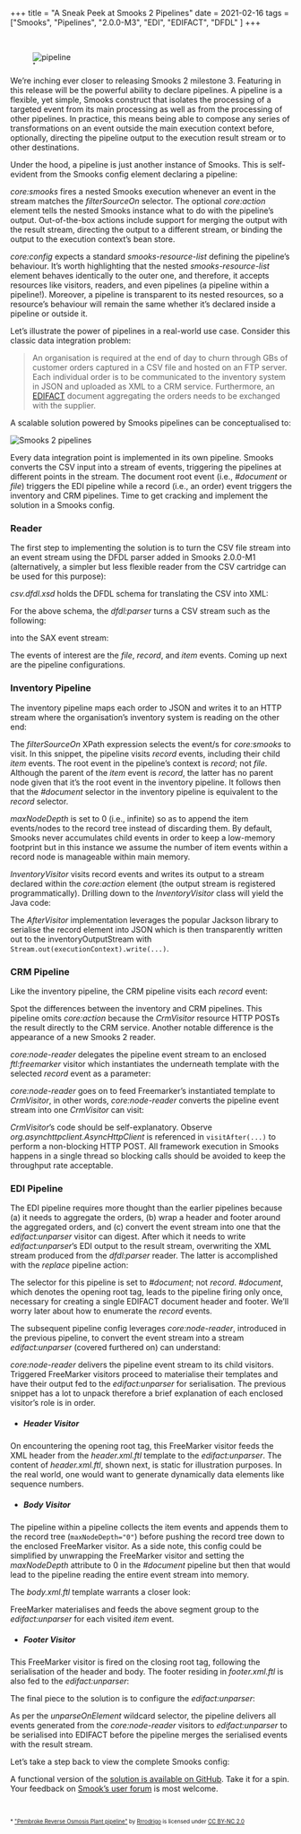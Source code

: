 +++
title = "A Sneak Peek at Smooks 2 Pipelines"
date = 2021-02-16
tags = ["Smooks", "Pipelines", "2.0.0-M3", "EDI", "EDIFACT", "DFDL" ]
+++

<br/>

<figure>
    <img src="/images/pipeline.jpg" alt="pipeline" style="max-width:90%"/>
    <figcaption><sub><sup>*</sup></sub></figcaption>
</figure>


We’re inching ever closer to releasing Smooks 2 milestone 3. Featuring in this release will be the powerful ability to 
declare pipelines. A pipeline is a flexible, yet simple, Smooks construct that isolates the processing of a targeted event 
from its main processing as well as from the processing of other pipelines. In practice, this means being able to compose 
any series of transformations on an event outside the main execution context before, optionally, directing the pipeline 
output to the execution result stream or to other destinations.

Under the hood, a pipeline is just another instance of Smooks. This is self-evident from the Smooks config element declaring 
a pipeline:

<script src="https://gist.github.com/claudemamo/a65e33b1ee62984cb507b77baea75100.js?file=smooks-config.1.xml"></script>

_core:smooks_ fires a nested Smooks execution whenever an event in the stream matches the _filterSourceOn_ selector. The optional 
_core:action_ element tells the nested Smooks instance what to do with the pipeline’s output. Out-of-the-box actions include 
support for merging the output with the result stream, directing the output to a different stream, or binding the output 
to the execution context’s bean store.

_core:config_ expects a standard _smooks-resource-list_ defining the pipeline’s behaviour. It’s worth highlighting that the 
nested _smooks-resource-list_ element behaves identically to the outer one, and therefore, it accepts resources like visitors, 
readers, and even pipelines (a pipeline within a pipeline!). Moreover, a pipeline is transparent to its nested resources, 
so a resource’s behaviour will remain the same whether it’s declared inside a pipeline or outside it.

Let’s illustrate the power of pipelines in a real-world use case. Consider this classic data integration problem:

>An organisation is required at the end of day to churn through GBs of customer orders captured in a CSV file and hosted 
on an FTP server. Each individual order is to be communicated to the inventory system in JSON and uploaded as XML to a CRM service. 
Furthermore, an [EDIFACT](https://unece.org/trade/uncefact/introducing-unedifact) document aggregating the orders needs to be exchanged with the supplier.

A scalable solution powered by Smooks pipelines can be conceptualised to:

<img src="/images/smooks-2-pipelines.png" alt="Smooks 2 pipelines"/>

Every data integration point is implemented in its own pipeline. Smooks converts the CSV input into a stream of events, 
triggering the pipelines at different points in the stream. The document root event (i.e., _#document_ or _file_) triggers the 
EDI pipeline while a record (i.e., an order) event triggers the inventory and CRM pipelines. Time to get cracking and implement 
the solution in a Smooks config.


### Reader

The first step to implementing the solution is to turn the CSV file stream into an event stream using the DFDL parser added 
in Smooks 2.0.0-M1 (alternatively, a simpler but less flexible reader from the CSV cartridge can be used for this purpose):

<script src="https://gist.github.com/claudemamo/a65e33b1ee62984cb507b77baea75100.js?file=smooks-config.2.xml"></script>

_csv.dfdl.xsd_ holds the DFDL schema for translating the CSV into XML:

<script src="https://gist.github.com/claudemamo/a65e33b1ee62984cb507b77baea75100.js?file=csv.dfdl.xsd"></script>

For the above schema, the _dfdl:parser_ turns a CSV stream such as the following:

<script src="https://gist.github.com/claudemamo/a65e33b1ee62984cb507b77baea75100.js?file=input.csv"></script>

into the SAX event stream:

<script src="https://gist.github.com/claudemamo/a65e33b1ee62984cb507b77baea75100.js?file=event-stream.xml"></script>

The events of interest are the _file_, _record_, and _item_ events. Coming up next are the pipeline configurations.


### Inventory Pipeline

The inventory pipeline maps each order to JSON and writes it to an HTTP stream where the organisation’s inventory system 
is reading on the other end:

<script src="https://gist.github.com/claudemamo/a65e33b1ee62984cb507b77baea75100.js?file=smooks-config.3.xml"></script>

The _filterSourceOn_ XPath expression selects the event/s for _core:smooks_ to visit. In this snippet, the pipeline visits 
_record_ events, including their child _item_ events. The root event in the pipeline’s context is _record_; not _file_. 
Although the parent of the _item_ event is _record_, the latter has no parent node given that it’s the root event in the 
inventory pipeline. It follows then that the _#document_ selector in the inventory pipeline is equivalent to the _record_ 
selector.

_maxNodeDepth_ is set to 0 (i.e., infinite) so as to append the item events/nodes to the record tree instead of discarding 
them. By default, Smooks never accumulates child events in order to keep a low-memory footprint but in this instance we 
assume the number of item events within a record node is manageable within main memory.

_InventoryVisitor_ visits record events and writes its output to a stream declared within the _core:action_ element 
(the output stream is registered programmatically). Drilling down to the _InventoryVisitor_ class will yield the Java code:  

<script src="https://gist.github.com/claudemamo/a65e33b1ee62984cb507b77baea75100.js?file=InventoryVisitor.java"></script>

The _AfterVisitor_ implementation leverages the popular Jackson library to serialise the record element into JSON which 
is then transparently written out to the inventoryOutputStream with `Stream.out(executionContext).write(...)`.

### CRM Pipeline

Like the inventory pipeline, the CRM pipeline visits each _record_ event:

<script src="https://gist.github.com/claudemamo/a65e33b1ee62984cb507b77baea75100.js?file=smooks-config.4.xml"></script>

Spot the differences between the inventory and CRM pipelines. This pipeline omits _core:action_ because the _CrmVisitor_ resource 
HTTP POSTs the result directly to the CRM service. Another notable difference is the appearance of a new Smooks 2 reader. 

_core:node-reader_ delegates the pipeline event stream to an enclosed _ftl:freemarker_ visitor which instantiates the underneath 
template with the selected _record_ event as a parameter:

<script src="https://gist.github.com/claudemamo/a65e33b1ee62984cb507b77baea75100.js?file=purchaseOrder.xml.ftl"></script>

_core:node-reader_ goes on to feed Freemarker’s instantiated template to _CrmVisitor_, in other words, _core:node-reader_ converts 
the pipeline event stream into one _CrmVisitor_ can visit:

<script src="https://gist.github.com/claudemamo/a65e33b1ee62984cb507b77baea75100.js?file=CrmVisitor.java"></script>

_CrmVisitor_’s code should be self-explanatory. Observe _org.asynchttpclient.AsyncHttpClient_ is referenced in `visitAfter(...)` 
to perform a non-blocking HTTP POST. All framework execution in Smooks happens in a single thread so blocking calls should 
be avoided to keep the throughput rate acceptable.


### EDI Pipeline

The EDI pipeline requires more thought than the earlier pipelines because (a) it needs to aggregate the orders, (b) wrap 
a header and footer around the aggregated orders, and (c) convert the event stream into one that the _edifact:unparser_ visitor 
can digest. After which it needs to write _edifact:unparser_’s EDI output to the result stream, overwriting the XML stream 
produced from the _dfdl:parser_ reader. The latter is accomplished with the _replace_ pipeline action:

<script src="https://gist.github.com/claudemamo/a65e33b1ee62984cb507b77baea75100.js?file=smooks-config.5.xml"></script>

The selector for this pipeline is set to _#document_; not _record_. _#document_, which denotes the opening root tag, leads to the 
pipeline firing only once, necessary for creating a single EDIFACT document header and footer. We’ll worry later about how 
to enumerate the _record_ events.

The subsequent pipeline config leverages _core:node-reader_, introduced in the previous pipeline, to convert the event stream 
into a stream _edifact:unparser_ (covered furthered on) can understand:

<script src="https://gist.github.com/claudemamo/a65e33b1ee62984cb507b77baea75100.js?file=smooks-config.6.xml"></script>

_core:node-reader_ delivers the pipeline event stream to its child visitors. Triggered FreeMarker visitors proceed to materialise 
their templates and have their output fed to the _edifact:unparser_ for serialisation. The previous snippet has a lot to unpack 
therefore a brief explanation of each enclosed visitor’s role is in order.


* ##### Header Visitor

<script src="https://gist.github.com/claudemamo/a65e33b1ee62984cb507b77baea75100.js?file=smooks-config.7.xml"></script>

On encountering the opening root tag, this FreeMarker visitor feeds the XML header from the _header.xml.ftl_ template to the 
_edifact:unparser_. The content of _header.xml.ftl_, shown next, is static for illustration purposes. In the real world, one 
would want to generate dynamically data elements like sequence numbers.

<script src="https://gist.github.com/claudemamo/a65e33b1ee62984cb507b77baea75100.js?file=header.xml.ftl"></script>


* ##### Body Visitor

<script src="https://gist.github.com/claudemamo/a65e33b1ee62984cb507b77baea75100.js?file=smooks-config.8.xml"></script>

The pipeline within a pipeline collects the item events and appends them to the record tree (`maxNodeDepth="0"`) before 
pushing the record tree down to the enclosed FreeMarker visitor. As a side note, this config could be simplified by unwrapping 
the FreeMarker visitor and setting the _maxNodeDepth_ attribute to 0 in the _#document_ pipeline but then that would lead 
to the pipeline reading the entire event stream into memory.

The _body.xml.ftl_ template warrants a closer look:

<script src="https://gist.github.com/claudemamo/a65e33b1ee62984cb507b77baea75100.js?file=body.xml.ftl"></script>

FreeMarker materialises and feeds the above segment group to the _edifact:unparser_ for each visited _item_ event.

* ##### Footer Visitor

<script src="https://gist.github.com/claudemamo/a65e33b1ee62984cb507b77baea75100.js?file=smooks-config.9.xml"></script>

This FreeMarker visitor is fired on the closing root tag, following the serialisation of the header and body. The footer 
residing in _footer.xml.ftl_ is also fed to the _edifact:unparser_:

<script src="https://gist.github.com/claudemamo/a65e33b1ee62984cb507b77baea75100.js?file=footer.xml.ftl"></script>


The final piece to the solution is to configure the _edifact:unparser_:

<script src="https://gist.github.com/claudemamo/a65e33b1ee62984cb507b77baea75100.js?file=smooks-config.10.xml"></script>

As per the _unparseOnElement_ wildcard selector, the pipeline delivers all events generated from the _core:node-reader_ visitors 
to _edifact:unparser_ to be serialised into EDIFACT before the pipeline merges the serialised events with the result stream.

Let’s take a step back to view the complete Smooks config:

<script src="https://gist.github.com/claudemamo/a65e33b1ee62984cb507b77baea75100.js?file=smooks-config.xml"></script>

A functional version of the [solution is available on GitHub](https://github.com/smooks/smooks-examples/tree/master/pipelines). Take it for a spin. Your feedback on [Smook’s user forum](https://groups.google.com/g/smooks-user) is most welcome.

<br/>

<sub><sup>* ["Pembroke Reverse Osmosis Plant pipeline"](https://www.flickr.com/photos/54758495@N00/11431784985) by [Rrrodrigo](https://www.flickr.com/photos/54758495@N00) is licensed under [CC BY-NC 2.0](https://creativecommons.org/licenses/by-nc/2.0/?ref=ccsearch&atype=rich)</sup></sub>